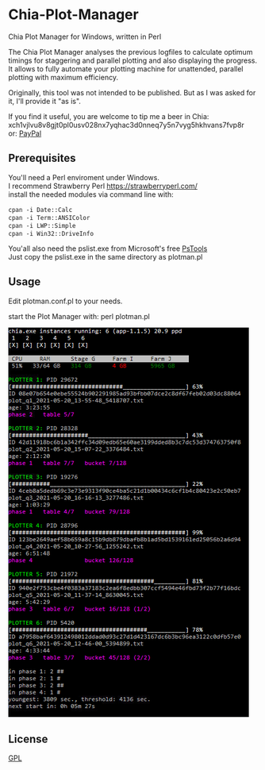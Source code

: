 # Chia-Plot-Manager
Chia Plot Manager for Windows, written in Perl

The Chia Plot Manager analyses the previous logfiles to calculate optimum timings for staggering and parallel plotting and also displaying the progress.  
It allows to fully automate your plotting machine for unattended, parallel plotting with maximum efficiency.

Originally, this tool was not intended to be published.
But as I was asked for it, I'll provide it "as is".

If you find it useful, you are welcome to tip me a beer in Chia:  
xch1vjlvu8v8gjt0pl0usv028nx7yqhac3d0nneq7y5n7vyg5hkhvans7fvp8r  
or: [PayPal](https://paypal.com/donate?hosted_button_id=TG9BPNPK87V8E)

## Prerequisites
You'll need a Perl enviroment under Windows.  
I recommend Strawberry Perl https://strawberryperl.com/  
install the needed modules via command line with:
```
cpan -i Date::Calc
cpan -i Term::ANSIColor
cpan -i LWP::Simple
cpan -i Win32::DriveInfo
```

You'all also need the pslist.exe from Microsoft's free [PsTools](https://docs.microsoft.com/en-us/sysinternals/downloads/pstools)  
Just copy the pslist.exe in the same directory as plotman.pl

## Usage
Edit plotman.conf.pl to your needs.

start the Plot Manager with:
perl plotman.pl

![Screenshot](screenshot.png)

## License
[GPL](https://www.gnu.org/licenses/gpl-3.0.html)
